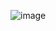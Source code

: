 ![image](https://github.com/omjadhav1910/lab-superwars-stage-3/assets/144478519/e1cba4ab-018e-4001-ac24-955b3bfa0e32)
 
